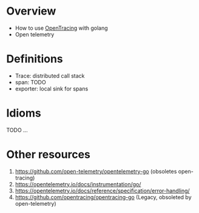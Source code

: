# Overview
- How to use [OpenTracing](https://opentracing.io/) with golang
- Open telemetry


# Definitions
- Trace: distributed call stack
- span: TODO
- exporter: local sink for spans 


# Idioms
TODO ...


# Other resources
1. https://github.com/open-telemetry/opentelemetry-go (obsoletes open-tracing)
1. https://opentelemetry.io/docs/instrumentation/go/
1. https://opentelemetry.io/docs/reference/specification/error-handling/
1. https://github.com/opentracing/opentracing-go (Legacy, obsoleted by open-telemetry)
